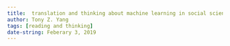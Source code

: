 ```yaml
---
title:  translation and thinking about machine learning in social science
author: Tony Z. Yang	
tags: [reading and thinking]
date-string: Feberary 3, 2019
---
```


<a href="/images/A Guide to Solving Social Problems with Machine Learning.pdf"></a>

